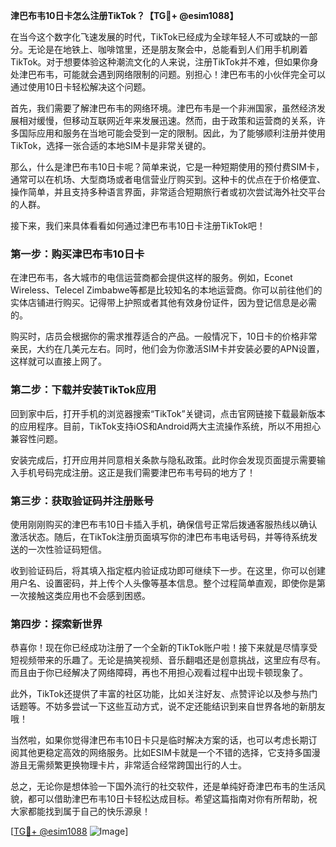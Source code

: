 **津巴布韦10日卡怎么注册TikTok？【TG💪+ @esim1088】**

在当今这个数字化飞速发展的时代，TikTok已经成为全球年轻人不可或缺的一部分。无论是在地铁上、咖啡馆里，还是朋友聚会中，总能看到人们用手机刷着TikTok。对于想要体验这种潮流文化的人来说，注册TikTok并不难，但如果你身处津巴布韦，可能就会遇到网络限制的问题。别担心！津巴布韦的小伙伴完全可以通过使用10日卡轻松解决这个问题。

首先，我们需要了解津巴布韦的网络环境。津巴布韦是一个非洲国家，虽然经济发展相对缓慢，但移动互联网近年来发展迅速。然而，由于政策和运营商的关系，许多国际应用和服务在当地可能会受到一定的限制。因此，为了能够顺利注册并使用TikTok，选择一张合适的本地SIM卡是非常关键的。

那么，什么是津巴布韦10日卡呢？简单来说，它是一种短期使用的预付费SIM卡，通常可以在机场、大型商场或者电信营业厅购买到。这种卡的优点在于价格便宜、操作简单，并且支持多种语言界面，非常适合短期旅行者或初次尝试海外社交平台的人群。

接下来，我们来具体看看如何通过津巴布韦10日卡注册TikTok吧！

### 第一步：购买津巴布韦10日卡

在津巴布韦，各大城市的电信运营商都会提供这样的服务。例如，Econet Wireless、Telecel Zimbabwe等都是比较知名的本地运营商。你可以前往他们的实体店铺进行购买。记得带上护照或者其他有效身份证件，因为登记信息是必需的。

购买时，店员会根据你的需求推荐适合的产品。一般情况下，10日卡的价格非常亲民，大约在几美元左右。同时，他们会为你激活SIM卡并安装必要的APN设置，这样就可以直接上网了。

### 第二步：下载并安装TikTok应用

回到家中后，打开手机的浏览器搜索“TikTok”关键词，点击官网链接下载最新版本的应用程序。目前，TikTok支持iOS和Android两大主流操作系统，所以不用担心兼容性问题。

安装完成后，打开应用并同意相关条款与隐私政策。此时你会发现页面提示需要输入手机号码完成注册。这正是我们需要津巴布韦号码的地方了！

### 第三步：获取验证码并注册账号

使用刚刚购买的津巴布韦10日卡插入手机，确保信号正常后拨通客服热线以确认激活状态。随后，在TikTok注册页面填写你的津巴布韦电话号码，并等待系统发送的一次性验证码短信。

收到验证码后，将其填入指定框内验证成功即可继续下一步。在这里，你可以创建用户名、设置密码，并上传个人头像等基本信息。整个过程简单直观，即使你是第一次接触这类应用也不会感到困惑。

### 第四步：探索新世界

恭喜你！现在你已经成功注册了一个全新的TikTok账户啦！接下来就是尽情享受短视频带来的乐趣了。无论是搞笑视频、音乐翻唱还是创意挑战，这里应有尽有。而且由于你已经解决了网络障碍，再也不用担心观看过程中出现卡顿现象了。

此外，TikTok还提供了丰富的社区功能，比如关注好友、点赞评论以及参与热门话题等。不妨多尝试一下这些互动方式，说不定还能结识到来自世界各地的新朋友哦！

当然啦，如果你觉得津巴布韦10日卡只是临时解决方案的话，也可以考虑长期订阅其他更稳定高效的网络服务。比如ESIM卡就是一个不错的选择，它支持多国漫游且无需频繁更换物理卡片，非常适合经常跨国出行的人士。

总之，无论你是想体验一下国外流行的社交软件，还是单纯好奇津巴布韦的生活风貌，都可以借助津巴布韦10日卡轻松达成目标。希望这篇指南对你有所帮助，祝大家都能找到属于自己的快乐源泉！

[[TG💪+ @esim1088](https://t.me/s/esim1088) ![Image](https://i.postimg.cc/4NQfJmqS/Snipaste-2025-05-13-00-14-12.png)]